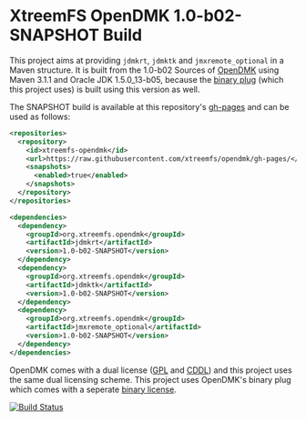 XtreemFS OpenDMK 1.0-b02-SNAPSHOT Build
=======================================

This project aims at providing `jdmkrt`, `jdmktk` and `jmxremote_optional` in a Maven structure. It is built from the 1.0-b02 Sources of [OpenDMK](https://opendmk.java.net/) using Maven 3.1.1 and Oracle JDK 1.5.0_13-b05, because the [binary plug](https://opendmk.java.net/download/index.html#BinaryComponents) (which this project uses) is built using this version as well.

The SNAPSHOT build is available at this repository's [gh-pages](https://github.com/xtreemfs/opendmk/tree/gh-pages) and can be used as follows:

```XML
<repositories>
  <repository>
    <id>xtreemfs-opendmk</id>
    <url>https://raw.githubusercontent.com/xtreemfs/opendmk/gh-pages/</url>
    <snapshots>
      <enabled>true</enabled>
    </snapshots>
  </repository>
</repositories>

<dependencies>
  <dependency>
    <groupId>org.xtreemfs.opendmk</groupId>
    <artifactId>jdmkrt</artifactId>
    <version>1.0-b02-SNAPSHOT</version>
  </dependency>
  <dependency>
    <groupId>org.xtreemfs.opendmk</groupId>
    <artifactId>jdmktk</artifactId>
    <version>1.0-b02-SNAPSHOT</version>
  </dependency>
  <dependency>
    <groupId>org.xtreemfs.opendmk</groupId>
    <artifactId>jmxremote_optional</artifactId>
    <version>1.0-b02-SNAPSHOT</version>
  </dependency>
</dependencies>
```

OpenDMK comes with a dual license ([GPL](https://opendmk.java.net/legal_notices/LICENSE_GPL.txt) and [CDDL](https://opendmk.java.net/legal_notices/LICENSE_CDDL.txt)) and this project uses the same dual licensing scheme. This project uses OpenDMK's binary plug which comes with a seperate [binary license](https://opendmk.java.net/legal_notices/LICENSE_BINARY.txt).

[![Build Status](https://travis-ci.org/xtreemfs/opendmk.svg?branch=master)](https://travis-ci.org/xtreemfs/opendmk)
